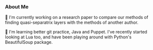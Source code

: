 ### About Me

🔭 I'm currently working on a research paper to compare our methods of finding quasi-separatrix layers with the methods of another author. 

🌱 I'm learning better git practice, Java and Puppet. I've recently started looking at Lua too, and have been playing around with Python's BeautifulSoup package. 

<!--
**DLeeSolar/DLeeSolar** is a ✨ _special_ ✨ repository because its `README.md` (this file) appears on your GitHub profile.

Here are some ideas to get you started:

- 🔭 I’m currently working on ...
- 🌱 I’m currently learning ...
- 👯 I’m looking to collaborate on ...
- 🤔 I’m looking for help with ...
- 💬 Ask me about ...
- 📫 How to reach me: ...
- 😄 Pronouns: ...
- ⚡ Fun fact: ...
-->
